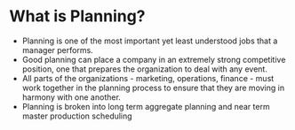 # What is Planning?

- Planning is one of the most important yet least understood jobs that a manager performs.
- Good planning can place a company in an extremely strong competitive position, one that prepares the organization to deal with any event.
- All parts of the organizations - marketing, operations, finance - must work together in the planning process to ensure that they are moving in harmony with one another.
- Planning is broken into long term aggregate planning and near term master production scheduling